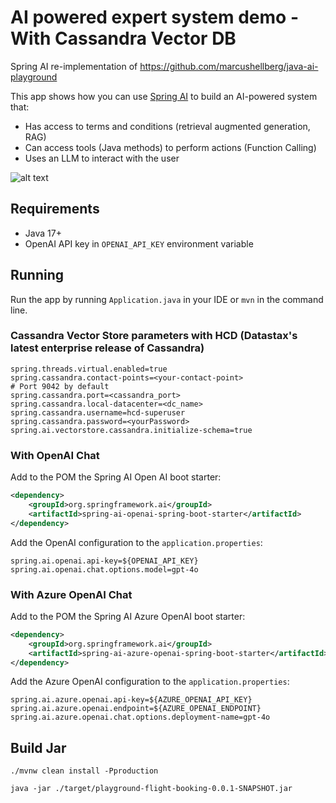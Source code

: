 # AI powered expert system demo - With Cassandra Vector DB 

Spring AI re-implementation of https://github.com/marcushellberg/java-ai-playground

This app shows how you can use [Spring AI](https://github.com/spring-projects/spring-ai) to build an AI-powered system that:

- Has access to terms and conditions (retrieval augmented generation, RAG)
- Can access tools (Java methods) to perform actions (Function Calling)
- Uses an LLM to interact with the user

![alt text](diagram.jpg)

## Requirements

- Java 17+
- OpenAI API key in `OPENAI_API_KEY` environment variable

## Running

Run the app by running `Application.java` in your IDE or `mvn` in the command line.

### Cassandra Vector Store parameters with HCD (Datastax's latest enterprise release of Cassandra)

```
spring.threads.virtual.enabled=true
spring.cassandra.contact-points=<your-contact-point>
# Port 9042 by default
spring.cassandra.port=<cassandra_port> 
spring.cassandra.local-datacenter=<dc_name>
spring.cassandra.username=hcd-superuser
spring.cassandra.password=<yourPassword>
spring.ai.vectorstore.cassandra.initialize-schema=true
```

### With OpenAI Chat

Add to the POM the Spring AI Open AI boot starter:

```xml
<dependency>
    <groupId>org.springframework.ai</groupId>
    <artifactId>spring-ai-openai-spring-boot-starter</artifactId>
</dependency>
```

Add the OpenAI configuration to the `application.properties`:

```
spring.ai.openai.api-key=${OPENAI_API_KEY}
spring.ai.openai.chat.options.model=gpt-4o
```


### With Azure OpenAI Chat

Add to the POM the Spring AI Azure OpenAI boot starter:

```xml
<dependency>
    <groupId>org.springframework.ai</groupId>
    <artifactId>spring-ai-azure-openai-spring-boot-starter</artifactId>
</dependency>
```

Add the Azure OpenAI configuration to the `application.properties`:

```
spring.ai.azure.openai.api-key=${AZURE_OPENAI_API_KEY}
spring.ai.azure.openai.endpoint=${AZURE_OPENAI_ENDPOINT}
spring.ai.azure.openai.chat.options.deployment-name=gpt-4o
```



## Build Jar

```shell
./mvnw clean install -Pproduction
```

```shell
java -jar ./target/playground-flight-booking-0.0.1-SNAPSHOT.jar
```


